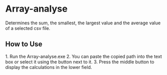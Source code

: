 # Array-analyse
Determines the sum, the smallest, the largest value and the average value of a selected csv file. 

<h2> How to Use </h2>
1. Run the Array-analyse.exe 
2. You can paste the copied path into the text box or select it using the button next to it. 
3. Press the middle button to display the calculations in the lower field. 
